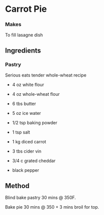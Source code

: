 # Carrot Pie

### Makes

To fill lasagne dish

## Ingredients

### Pastry

Serious eats tender whole-wheat recipe

* 4 oz white flour
* 4 oz whole-wheat flour
* 6 tbs butter
* 5 oz ice water
* 1/2 tsp baking powder
* 1 tsp salt

* 1 kg diced carrot
* 3 tbs cider vin
* 3/4 c grated cheddar
* black pepper

## Method

Blind bake pastry 30 mins @ 350F.

Bake pie 30 mins @ 350 + 3 mins broil for top.


